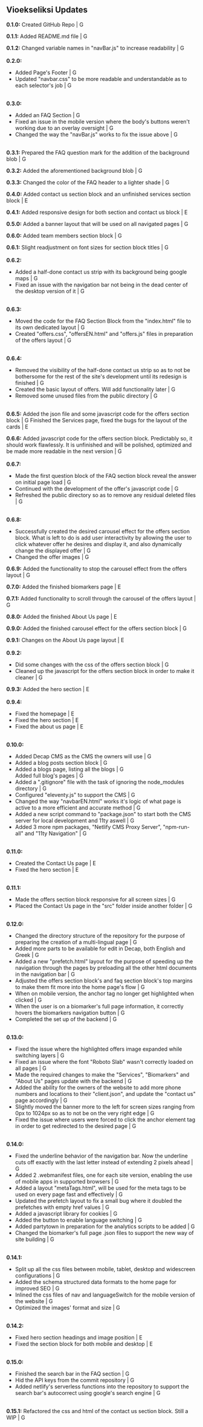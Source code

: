 ## Vioekseliksi Updates

**0.1.0:** Created GitHub Repo | G

**0.1.1:** Added README.md file | G

**0.1.2:** Changed variable names in "navBar.js" to increase readability | G
<br><br>
**0.2.0:** <ul>
				<li>Added Page's Footer | G</li>
				<li>Updated "navbar.css" to be more readable and understandable as to each selector's job | G</li>
			</ul>
<br>
**0.3.0:** <ul>
				<li>Added an FAQ Section | G</li>
				<li>Fixed an issue in the mobile version where the body's buttons weren't working due to an overlay oversight | G</li>
				<li>Changed the way the "navBar.js" works to fix the issue above | G</li>
			</ul>
<br>
**0.3.1:** Prepared the FAQ question mark for the addition of the background blob | G

**0.3.2:** Added the aforementioned background blob | G

**0.3.3:** Changed the color of the FAQ header to a lighter shade | G

**0.4.0:** Added contact us section block and an unfinished services section block | E

**0.4.1:** Added responsive design for both section and contact us block | E

**0.5.0:** Added a banner layout that will be used on all navigated pages | G

**0.6.0:** Added team members section block | G

**0.6.1:** Slight readjustment on font sizes for section block titles | G
<br><br>
**0.6.2:** <ul>
				<li>Added a half-done contact us strip with its background being google maps | G</li>
				<li>Fixed an issue with the navigation bar not being in the dead center of the desktop version of it | G</li>
			</ul>
<br>
**0.6.3:** <ul>
				<li>Moved the code for the FAQ Section Block from the "index.html" file to its own dedicated layout | G</li>
				<li>Created "offers.css", "offersEN.html" and "offers.js" files in preparation of the offers layout | G</li>
			</ul>
<br>
**0.6.4:** <ul>
				<li>Removed the visibility of the half-done contact us strip so as to not be bothersome for the rest of the site's development until its redesign is finished | G</li>
				<li>Created the basic layout of offers. Will add functionality later | G</li>
				<li>Removed some unused files from the public directory | G</li>
			</ul>
<br>
**0.6.5:** Added the json file and some javascript code for the offers section block | G
           Finished the Services page, fixed the bugs for the layout of the cards | E

**0.6.6:** Added javascript code for the offers section block. Predictably so, it should work flawlessly. It is unfinished and will be polished, optimized and be made more readable in the next version | G
<br><br>
**0.6.7:** <ul>
				<li>Made the first question block of the FAQ section block reveal the answer on initial page load | G</li>
				<li>Continued with the development of the offer's javascript code | G</li>
				<li>Refreshed the public directory so as to remove any residual deleted files | G</li>
			</ul>
<br>
**0.6.8:** <ul>
				<li>Successfully created the desired carousel effect for the offers section block. What is left to do is add user interactivity by allowing the user to click whatever offer he desires and display it, and also dynamically change the displayed offer | G</li>
				<li>Changed the offer images | G</li>
			</ul>

**0.6.9:** Added the functionality to stop the carousel effect from the offers layout | G

**0.7.0:** Added the finished biomarkers page | E

**0.7.1:** Added functionality to scroll through the carousel of the offers layout | G

**0.8.0:** Added the finished About Us page | E

**0.9.0:** Added the finished carousel effect for the offers section block | G

**0.9.1:** Changes on the About Us page layout | E
<br><br>
**0.9.2:** <ul>
				<li>Did some changes with the css of the offers section block | G</li>
				<li>Cleaned up the javascript for the offers section block in order to make it cleaner | G</li>
			</ul>

**0.9.3:**  Added the hero section | E
<br><br>
**0.9.4:**  <ul>
               <li>Fixed the homepage | E </li>
               <li>Fixed the hero section | E </li>
			   <li>Fixed the about us page | E </li>
			</ul>
<br>
**0.10.0:** <ul>
				<li>Added Decap CMS as the CMS the owners will use | G </li>
				<li>Added a blog posts section block | G </li>
				<li>Added a blogs page, listing all the blogs | G </li>
				</li>Added full blog's pages | G </li>
				<li>Added a ".gitignore" file with the task of ignoring the node_modules directory | G</li>
				<li>Configured "eleventy.js" to support the CMS | G </li>
				<li>Changed the way "navbarEN.html" works it's logic of what page is active to a more efficient and accurate method | G </li>
				<li>Added a new script command to "package.json" to start both the CMS server for local development and 11ty aswell | G </li>
				<li>Added 3 more npm packages, "Netlify CMS Proxy Server", "npm-run-all" and "11ty Navigation" | G </li>
			</ul>
<br>
**0.11.0:** <ul>
               <li>Created the Contact Us page | E </li>
               <li>Fixed the hero section | E </li>
			</ul>
<br>
**0.11.1:** <ul>
               <li>Made the offers section block responsive for all screen sizes | G </li>
               <li>Placed the Contact Us page in the "src" folder inside another folder | G</li>
			</ul>
<br>
**0.12.0:** <ul>
				<li>Changed the directory structure of the repository for the purpose of preparing the creation of a multi-lingual page | G </li>
				<li>Added more parts to be available for edit in Decap, both English and Greek | G</li>
				<li>Added a new "prefetch.html" layout for the purpose of speeding up the navigation through the pages by preloading all the other html documents in the navigation bar | G</li>
				<li>Adjusted the offers section block's and faq section block's top margins to make them fit more into the home page's flow | G</li>
				<li>When on mobile version, the anchor tag no longer get highlighted when clicked | G</li>
				<li>When the user is on a biomarker's full page information, it correctly hovers the biomarkers navigation button | G</li>
				<li>Completed the set up of the backend | G</li>
			</ul>
<br>
**0.13.0:** <ul>
				<li>Fixed the issue where the highlighted offers image expanded while switching layers | G</li>
				<li>Fixed an issue where the font "Roboto Slab" wasn't correctly loaded on all pages | G</li>
				<li>Made the required changes to make the "Services", "Biomarkers" and "About Us" pages update with the backend | G</li>
				<li>Added the ability for the owners of the website to add more phone numbers and locations to their "client.json", and update the "contact us" page accordingly | G</li>
				<li>Slightly moved the banner more to the left for screen sizes ranging from 0px to 1024px so as to not be on the very right edge | G</li>
				<li>Fixed the issue where users were forced to click the anchor element tag in order to get redirected to the desired page | G</li>
			</ul>
<br>
**0.14.0:** <ul>
				<li>Fixed the underline behavior of the navigation bar. Now the underline cuts off exactly with the last letter instead of extending 2 pixels ahead | G</li>
				<li>Added 2 .webmanifest files, one for each site version, enabling the use of mobile apps in supported browsers | G</li>
				<li>Added a layout "metaTags.html", will be used for the meta tags to be used on every page fast and effectively | G</li>
				<li>Updated the prefetch layout to fix a small bug where it doubled the prefetches with empty href values | G</li>
				<li>Added a javascript library for cookies | G</li>
				<li>Added the button to enable language switching | G</li>
				<li>Added partytown in preparation for the analytics scripts to be added | G</li>
				<li>Changed the biomarker's full page .json files to support the new way of site building | G</li>
			</ul>
<br>
**0.14.1:** <ul>
				<li>Split up all the css files between mobile, tablet, desktop and widescreen configurations | G</li>
				<li>Added the schema structured data formats to the home page for improved SEO | G</li>
				<li>Inlined the css files of nav and languageSwitch for the mobile version of the website | G</li>
				<li>Optimized the images' format and size | G</li>
			</ul>
<br>
**0.14.2:** <ul>
				<li>Fixed hero section headings and image position | E</li>
				<li>Fixed the section block for both mobile and desktop | E</li>
			</ul>
<br>
**0.15.0:** <ul>
				<li>Finished the search bar in the FAQ section | G</li>
				<li>Hid the API keys from the commit repository | G</li>
				<li>Added netlify's serverless functions into the repository to support the search bar's autocorrect using google's search engine | G</li>
			</ul>
<br>
**0.15.1:** Refactored the css and html of the contact us section block. Still a WIP | G


